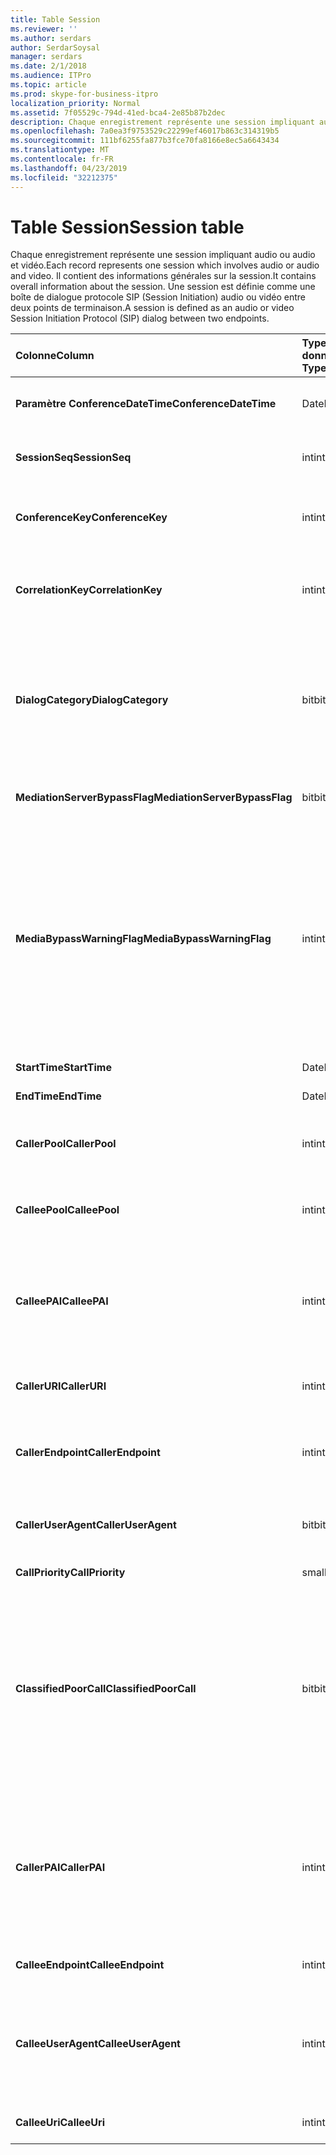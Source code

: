 ```yaml
---
title: Table Session
ms.reviewer: ''
ms.author: serdars
author: SerdarSoysal
manager: serdars
ms.date: 2/1/2018
ms.audience: ITPro
ms.topic: article
ms.prod: skype-for-business-itpro
localization_priority: Normal
ms.assetid: 7f05529c-794d-41ed-bca4-2e85b87b2dec
description: Chaque enregistrement représente une session impliquant audio ou audio et vidéo. Il contient des informations générales sur la session. Une session est définie comme une boîte de dialogue protocole SIP (Session Initiation) audio ou vidéo entre deux points de terminaison.
ms.openlocfilehash: 7a0ea3f9753529c22299ef46017b863c314319b5
ms.sourcegitcommit: 111bf6255fa877b3fce70fa8166e8ec5a6643434
ms.translationtype: MT
ms.contentlocale: fr-FR
ms.lasthandoff: 04/23/2019
ms.locfileid: "32212375"
---
```

# <a name="session-table"></a><span data-ttu-id="6a900-105">Table Session</span><span class="sxs-lookup"><span data-stu-id="6a900-105">Session table</span></span>
 
<span data-ttu-id="6a900-106">Chaque enregistrement représente une session impliquant audio ou audio et vidéo.</span><span class="sxs-lookup"><span data-stu-id="6a900-106">Each record represents one session which involves audio or audio and video.</span></span> <span data-ttu-id="6a900-107">Il contient des informations générales sur la session.</span><span class="sxs-lookup"><span data-stu-id="6a900-107">It contains overall information about the session.</span></span> <span data-ttu-id="6a900-108">Une session est définie comme une boîte de dialogue protocole SIP (Session Initiation) audio ou vidéo entre deux points de terminaison.</span><span class="sxs-lookup"><span data-stu-id="6a900-108">A session is defined as an audio or video Session Initiation Protocol (SIP) dialog between two endpoints.</span></span>
  
|<span data-ttu-id="6a900-109">**Colonne**</span><span class="sxs-lookup"><span data-stu-id="6a900-109">**Column**</span></span>|<span data-ttu-id="6a900-110">**Type de données**</span><span class="sxs-lookup"><span data-stu-id="6a900-110">**Data Type**</span></span>|<span data-ttu-id="6a900-111">**Clé/Index**</span><span class="sxs-lookup"><span data-stu-id="6a900-111">**Key/Index**</span></span>|<span data-ttu-id="6a900-112">**Détails**</span><span class="sxs-lookup"><span data-stu-id="6a900-112">**Details**</span></span>|
|:-----|:-----|:-----|:-----|
|<span data-ttu-id="6a900-113">**Paramètre ConferenceDateTime**</span><span class="sxs-lookup"><span data-stu-id="6a900-113">**ConferenceDateTime**</span></span> <br/> |<span data-ttu-id="6a900-114">DateHeure</span><span class="sxs-lookup"><span data-stu-id="6a900-114">datetime</span></span>  <br/> |<span data-ttu-id="6a900-115">Principal</span><span class="sxs-lookup"><span data-stu-id="6a900-115">Primary</span></span>  <br/> |<span data-ttu-id="6a900-116">Référencé à partir de la [table de la boîte de dialogue](dialog.md).</span><span class="sxs-lookup"><span data-stu-id="6a900-116">Referenced from the [Dialog table](dialog.md).</span></span>  <br/> |
|<span data-ttu-id="6a900-117">**SessionSeq**</span><span class="sxs-lookup"><span data-stu-id="6a900-117">**SessionSeq**</span></span> <br/> |<span data-ttu-id="6a900-118">int</span><span class="sxs-lookup"><span data-stu-id="6a900-118">int</span></span>  <br/> |<span data-ttu-id="6a900-119">Principal</span><span class="sxs-lookup"><span data-stu-id="6a900-119">Primary</span></span>  <br/> |<span data-ttu-id="6a900-120">Référencé à partir de la [table de la boîte de dialogue](dialog.md).</span><span class="sxs-lookup"><span data-stu-id="6a900-120">Referenced from the [Dialog table](dialog.md).</span></span>  <br/> |
|<span data-ttu-id="6a900-121">**ConferenceKey**</span><span class="sxs-lookup"><span data-stu-id="6a900-121">**ConferenceKey**</span></span> <br/> |<span data-ttu-id="6a900-122">int</span><span class="sxs-lookup"><span data-stu-id="6a900-122">int</span></span>  <br/> |<span data-ttu-id="6a900-123">Étrangère</span><span class="sxs-lookup"><span data-stu-id="6a900-123">Foreign</span></span>  <br/> |<span data-ttu-id="6a900-124">Clé de conférence.</span><span class="sxs-lookup"><span data-stu-id="6a900-124">Conference key.</span></span> <span data-ttu-id="6a900-125">Référencé à partir de la [table de conférence](conference.md).</span><span class="sxs-lookup"><span data-stu-id="6a900-125">Referenced from the [Conference table](conference.md).</span></span>  <br/> |
|<span data-ttu-id="6a900-126">**CorrelationKey**</span><span class="sxs-lookup"><span data-stu-id="6a900-126">**CorrelationKey**</span></span> <br/> |<span data-ttu-id="6a900-127">int</span><span class="sxs-lookup"><span data-stu-id="6a900-127">int</span></span>  <br/> |<span data-ttu-id="6a900-128">Étrangère</span><span class="sxs-lookup"><span data-stu-id="6a900-128">Foreign</span></span>  <br/> |<span data-ttu-id="6a900-129">Clé de corrélation.</span><span class="sxs-lookup"><span data-stu-id="6a900-129">Correlation key.</span></span> <span data-ttu-id="6a900-130">Référencé à partir de la [table SessionCorrelation](sessioncorrelation.md).</span><span class="sxs-lookup"><span data-stu-id="6a900-130">Referenced from the [SessionCorrelation table](sessioncorrelation.md).</span></span>  <br/> |
|<span data-ttu-id="6a900-131">**DialogCategory**</span><span class="sxs-lookup"><span data-stu-id="6a900-131">**DialogCategory**</span></span> <br/> |<span data-ttu-id="6a900-132">bit</span><span class="sxs-lookup"><span data-stu-id="6a900-132">bit</span></span>  <br/> | <br/> |<span data-ttu-id="6a900-133">Catégorie de la boîte de dialogue ; 0 est Skype pour Business Server vers le serveur de médiation ; 1 est le serveur de médiation vers branche de passerelle PSTN.</span><span class="sxs-lookup"><span data-stu-id="6a900-133">Dialog category; 0 is Skype for Business Server to Mediation Server leg; 1 is Mediation Server to PSTN gateway leg.</span></span>  <br/> |
|<span data-ttu-id="6a900-134">**MediationServerBypassFlag**</span><span class="sxs-lookup"><span data-stu-id="6a900-134">**MediationServerBypassFlag**</span></span> <br/> |<span data-ttu-id="6a900-135">bit</span><span class="sxs-lookup"><span data-stu-id="6a900-135">bit</span></span>  <br/> ||<span data-ttu-id="6a900-136">Indicateur signalant si l’appel a été contourné ou non.</span><span class="sxs-lookup"><span data-stu-id="6a900-136">Flag indicating if the call was bypassed or not.</span></span>  <br/> |
|<span data-ttu-id="6a900-137">**MediaBypassWarningFlag**</span><span class="sxs-lookup"><span data-stu-id="6a900-137">**MediaBypassWarningFlag**</span></span> <br/> |<span data-ttu-id="6a900-138">int</span><span class="sxs-lookup"><span data-stu-id="6a900-138">int</span></span>  <br/> ||<span data-ttu-id="6a900-139">Ce champ, s’il est présent, indique pourquoi un appel a été contourné pas même si le contournement de média ID correspondant.</span><span class="sxs-lookup"><span data-stu-id="6a900-139">This field, if present, indicates why a call was not bypassed even if the bypass IDs matched.</span></span> <span data-ttu-id="6a900-140">Skype pour Business Server, une seule valeur est définie.</span><span class="sxs-lookup"><span data-stu-id="6a900-140">For Skype for Business Server, only one value is defined.</span></span>  <br/> <span data-ttu-id="6a900-141">0 x 0001 - ID de contournement inconnu pour la carte réseau par défaut.</span><span class="sxs-lookup"><span data-stu-id="6a900-141">0x0001 - Unknown bypass ID for Default network adapter.</span></span>  <br/> |
|<span data-ttu-id="6a900-142">**StartTime**</span><span class="sxs-lookup"><span data-stu-id="6a900-142">**StartTime**</span></span> <br/> |<span data-ttu-id="6a900-143">DateHeure</span><span class="sxs-lookup"><span data-stu-id="6a900-143">datetime</span></span>  <br/> | <br/> |<span data-ttu-id="6a900-144">Heure de début d’appel.</span><span class="sxs-lookup"><span data-stu-id="6a900-144">Call start time.</span></span>  <br/> |
|<span data-ttu-id="6a900-145">**EndTime**</span><span class="sxs-lookup"><span data-stu-id="6a900-145">**EndTime**</span></span> <br/> |<span data-ttu-id="6a900-146">DateHeure</span><span class="sxs-lookup"><span data-stu-id="6a900-146">datetime</span></span>  <br/> | <br/> |<span data-ttu-id="6a900-147">Heure de fin de l’appel.</span><span class="sxs-lookup"><span data-stu-id="6a900-147">Call end time.</span></span>  <br/> |
|<span data-ttu-id="6a900-148">**CallerPool**</span><span class="sxs-lookup"><span data-stu-id="6a900-148">**CallerPool**</span></span> <br/> |<span data-ttu-id="6a900-149">int</span><span class="sxs-lookup"><span data-stu-id="6a900-149">int</span></span>  <br/> |<span data-ttu-id="6a900-150">Étrangère</span><span class="sxs-lookup"><span data-stu-id="6a900-150">Foreign</span></span>  <br/> |<span data-ttu-id="6a900-151">Le pool de l’appelant.</span><span class="sxs-lookup"><span data-stu-id="6a900-151">The pool of the caller.</span></span> <span data-ttu-id="6a900-152">Référencé à partir de la [table primaire](pool.md).</span><span class="sxs-lookup"><span data-stu-id="6a900-152">Referenced from the [Pool table](pool.md).</span></span>  <br/> |
|<span data-ttu-id="6a900-153">**CalleePool**</span><span class="sxs-lookup"><span data-stu-id="6a900-153">**CalleePool**</span></span> <br/> |<span data-ttu-id="6a900-154">int</span><span class="sxs-lookup"><span data-stu-id="6a900-154">int</span></span>  <br/> |<span data-ttu-id="6a900-155">Étrangère</span><span class="sxs-lookup"><span data-stu-id="6a900-155">Foreign</span></span>  <br/> |<span data-ttu-id="6a900-156">Le pool du destinataire de l’appel.</span><span class="sxs-lookup"><span data-stu-id="6a900-156">The pool of the call receiver.</span></span> <span data-ttu-id="6a900-157">Référencé à partir de la [table primaire](pool.md).</span><span class="sxs-lookup"><span data-stu-id="6a900-157">Referenced from the [Pool table](pool.md).</span></span>  <br/> |
|<span data-ttu-id="6a900-158">**CalleePAI**</span><span class="sxs-lookup"><span data-stu-id="6a900-158">**CalleePAI**</span></span> <br/> |<span data-ttu-id="6a900-159">int</span><span class="sxs-lookup"><span data-stu-id="6a900-159">int</span></span>  <br/> |<span data-ttu-id="6a900-160">Étrangère</span><span class="sxs-lookup"><span data-stu-id="6a900-160">Foreign</span></span>  <br/> |<span data-ttu-id="6a900-161">URI SIP dans le SIP p-asserted-identity (PAI) de point de terminaison du destinataire.</span><span class="sxs-lookup"><span data-stu-id="6a900-161">SIP URI in the SIP p-asserted identity (PAI) of the receiving endpoint.</span></span> <span data-ttu-id="6a900-162">Référencé à partir de la [table de l’utilisateur](user-0.md).</span><span class="sxs-lookup"><span data-stu-id="6a900-162">Referenced from the [User table](user-0.md).</span></span>  <br/> |
|<span data-ttu-id="6a900-163">**CallerURI**</span><span class="sxs-lookup"><span data-stu-id="6a900-163">**CallerURI**</span></span> <br/> |<span data-ttu-id="6a900-164">int</span><span class="sxs-lookup"><span data-stu-id="6a900-164">int</span></span>  <br/> |<span data-ttu-id="6a900-165">Étrangère</span><span class="sxs-lookup"><span data-stu-id="6a900-165">Foreign</span></span>  <br/> |<span data-ttu-id="6a900-166">URI de l’appelant.</span><span class="sxs-lookup"><span data-stu-id="6a900-166">Caller's URI.</span></span> <span data-ttu-id="6a900-167">Référencé à partir de la [table de l’utilisateur](user-0.md).</span><span class="sxs-lookup"><span data-stu-id="6a900-167">Referenced from the [User table](user-0.md).</span></span>  <br/> |
|<span data-ttu-id="6a900-168">**CallerEndpoint**</span><span class="sxs-lookup"><span data-stu-id="6a900-168">**CallerEndpoint**</span></span> <br/> |<span data-ttu-id="6a900-169">int</span><span class="sxs-lookup"><span data-stu-id="6a900-169">int</span></span>  <br/> |<span data-ttu-id="6a900-170">Étrangère</span><span class="sxs-lookup"><span data-stu-id="6a900-170">Foreign</span></span>  <br/> |<span data-ttu-id="6a900-171">Point de terminaison de l’appelant.</span><span class="sxs-lookup"><span data-stu-id="6a900-171">Caller's endpoint.</span></span> <span data-ttu-id="6a900-172">Référencé à partir de la [table de point de terminaison](endpoint.md).</span><span class="sxs-lookup"><span data-stu-id="6a900-172">Referenced from the [Endpoint table](endpoint.md).</span></span>  <br/> |
|<span data-ttu-id="6a900-173">**CallerUserAgent**</span><span class="sxs-lookup"><span data-stu-id="6a900-173">**CallerUserAgent**</span></span> <br/> |<span data-ttu-id="6a900-174">bit</span><span class="sxs-lookup"><span data-stu-id="6a900-174">bit</span></span>  <br/> |<span data-ttu-id="6a900-175">Étrangère</span><span class="sxs-lookup"><span data-stu-id="6a900-175">Foreign</span></span>  <br/> |<span data-ttu-id="6a900-176">Agent utilisateur de l’appelant.</span><span class="sxs-lookup"><span data-stu-id="6a900-176">Caller's user agent.</span></span> <span data-ttu-id="6a900-177">Référencé depuis la [table UserAgent](useragent.md).</span><span class="sxs-lookup"><span data-stu-id="6a900-177">Referenced from the [UserAgent table](useragent.md).</span></span>  <br/> |
|<span data-ttu-id="6a900-178">**CallPriority**</span><span class="sxs-lookup"><span data-stu-id="6a900-178">**CallPriority**</span></span> <br/> |<span data-ttu-id="6a900-179">smallint</span><span class="sxs-lookup"><span data-stu-id="6a900-179">smallint</span></span>  <br/> ||<span data-ttu-id="6a900-180">La priorité de cet appel.</span><span class="sxs-lookup"><span data-stu-id="6a900-180">The priority of this call.</span></span>  <br/> |
|<span data-ttu-id="6a900-181">**ClassifiedPoorCall**</span><span class="sxs-lookup"><span data-stu-id="6a900-181">**ClassifiedPoorCall**</span></span> <br/> |<span data-ttu-id="6a900-182">bit</span><span class="sxs-lookup"><span data-stu-id="6a900-182">bit</span></span>  <br/> ||<span data-ttu-id="6a900-183">Cette colonne est déconseillée et n’est pas utilisée dans Skype pour Business Server.</span><span class="sxs-lookup"><span data-stu-id="6a900-183">This column has been deprecated and is not used in Skype for Business Server.</span></span> <span data-ttu-id="6a900-184">Au lieu de cela, ces informations sont signalées sur une ligne par multimédia des bases.</span><span class="sxs-lookup"><span data-stu-id="6a900-184">Instead, this information is reported on a per-media line bases.</span></span> <span data-ttu-id="6a900-185">Reportez-vous à la [table MediaLine](medialine-0.md) pour plus d’informations.</span><span class="sxs-lookup"><span data-stu-id="6a900-185">Refer to the [MediaLine table](medialine-0.md) for more information.</span></span> <br/> |
|<span data-ttu-id="6a900-186">**CallerPAI**</span><span class="sxs-lookup"><span data-stu-id="6a900-186">**CallerPAI**</span></span> <br/> |<span data-ttu-id="6a900-187">int</span><span class="sxs-lookup"><span data-stu-id="6a900-187">int</span></span>  <br/> |<span data-ttu-id="6a900-188">Étrangère</span><span class="sxs-lookup"><span data-stu-id="6a900-188">Foreign</span></span>  <br/> |<span data-ttu-id="6a900-189">P-Asserted-Identity de l’utilisateur qui a passé l’appel.</span><span class="sxs-lookup"><span data-stu-id="6a900-189">P-Asserted-Identity of the user who placed the call.</span></span> <span data-ttu-id="6a900-190">P-Asserted-Identity (PAI) est utilisé pour transmettre l’identité de l’utilisateur qui a passé l’appel de la valeur true.</span><span class="sxs-lookup"><span data-stu-id="6a900-190">The P-Asserted-Identity (PAI) is used to convey the true identity of the user who placed the call.</span></span>  <br/> |
|<span data-ttu-id="6a900-191">**CalleeEndpoint**</span><span class="sxs-lookup"><span data-stu-id="6a900-191">**CalleeEndpoint**</span></span> <br/> |<span data-ttu-id="6a900-192">int</span><span class="sxs-lookup"><span data-stu-id="6a900-192">int</span></span>  <br/> |<span data-ttu-id="6a900-193">Étrangère</span><span class="sxs-lookup"><span data-stu-id="6a900-193">Foreign</span></span>  <br/> |<span data-ttu-id="6a900-194">Point de terminaison qui a reçu l’appel.</span><span class="sxs-lookup"><span data-stu-id="6a900-194">Endpoint that received the call.</span></span>  <br/> |
|<span data-ttu-id="6a900-195">**CalleeUserAgent**</span><span class="sxs-lookup"><span data-stu-id="6a900-195">**CalleeUserAgent**</span></span> <br/> |<span data-ttu-id="6a900-196">int</span><span class="sxs-lookup"><span data-stu-id="6a900-196">int</span></span>  <br/> |<span data-ttu-id="6a900-197">Étrangère</span><span class="sxs-lookup"><span data-stu-id="6a900-197">Foreign</span></span>  <br/> |<span data-ttu-id="6a900-198">Agent utilisateur employé par l’utilisateur qui a reçu l’appel.</span><span class="sxs-lookup"><span data-stu-id="6a900-198">User agent employed by the user who received the call.</span></span> <span data-ttu-id="6a900-199">Agents utilisateurs représentent le périphérique de point de terminaison client.</span><span class="sxs-lookup"><span data-stu-id="6a900-199">User agents represent the client endpoint device.</span></span>  <br/> |
|<span data-ttu-id="6a900-200">**CalleeUri**</span><span class="sxs-lookup"><span data-stu-id="6a900-200">**CalleeUri**</span></span> <br/> |<span data-ttu-id="6a900-201">int</span><span class="sxs-lookup"><span data-stu-id="6a900-201">int</span></span>  <br/> |<span data-ttu-id="6a900-202">Étrangère</span><span class="sxs-lookup"><span data-stu-id="6a900-202">Foreign</span></span>  <br/> |<span data-ttu-id="6a900-203">URI SIP de l’utilisateur qui a reçu l’appel.</span><span class="sxs-lookup"><span data-stu-id="6a900-203">SIP URI of the user who received the call.</span></span>  <br/> |
   

